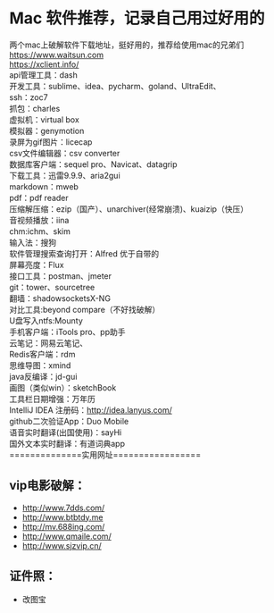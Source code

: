 # Mac 软件推荐，记录自己用过好用的
两个mac上破解软件下载地址，挺好用的，推荐给使用mac的兄弟们<br>
https://www.waitsun.com<br>
https://xclient.info/<br>
api管理工具：dash<br>
开发工具：sublime、idea、pycharm、goland、UltraEdit、<br>
ssh：zoc7<br>
抓包：charles<br>
虚拟机：virtual box<br>
模拟器：genymotion<br>
录屏为gif图片：licecap<br>
csv文件编辑器：csv converter<br>
数据库客户端：sequel pro、Navicat、datagrip<br>
下载工具：迅雷9.9.9、aria2gui<br>
markdown：mweb<br>
pdf：pdf reader<br>
压缩解压缩：ezip（国产）、unarchiver(经常崩溃)、kuaizip（快压）<br>
音视频播放：iina<br>
chm:ichm、skim<br>
输入法：搜狗<br>
软件管理搜索查询打开：Alfred  优于自带的<br>
屏幕亮度：Flux<br>
接口工具：postman、jmeter<br>
git：tower、sourcetree<br>
翻墙：shadowsocketsX-NG<br>
对比工具:beyond compare（不好找破解）<br>
U盘写入ntfs:Mounty<br>
手机客户端：iTools pro、pp助手<br>
云笔记：网易云笔记、<br>
Redis客户端：rdm<br>
思维导图：xmind<br>
java反编译：jd-gui<br>
画图（类似win）：sketchBook<br>
工具栏日期增强：万年历<br>
IntelliJ IDEA 注册码：http://idea.lanyus.com/<br>
github二次验证App：Duo Mobile<br>
语音实时翻译(出国使用)：sayHi<br>
国外文本实时翻译：有道词典app<br>
==============实用网址=================<br>
## vip电影破解：<br>
* http://www.7dds.com/<br>
* http://www.btbtdy.me<br>
* http://mv.688ing.com/<br>
* http://www.qmaile.com/<br>
* http://www.sjzvip.cn/<br>

## 证件照：<br>
* 改图宝




